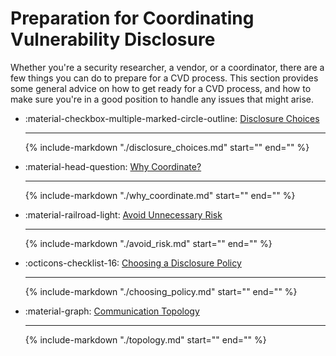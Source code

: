 # Preparation for Coordinating Vulnerability Disclosure

Whether you're a security researcher, a vendor, or a coordinator,
there are a few things you can do to prepare for a CVD process.
This section provides some general advice on how to get ready for a CVD process,
and how to make sure you're in a good position to handle any issues that might arise.

<div class="grid cards" markdown>

- :material-checkbox-multiple-marked-circle-outline: [Disclosure Choices](disclosure_choices.md)

    ---
    {% include-markdown "./disclosure_choices.md" start="<!--start-->" end="<!--end-->" %}

- :material-head-question: [Why Coordinate?](why_coordinate.md)

    ---
    {% include-markdown "./why_coordinate.md" start="<!--start-->" end="<!--end-->" %}

- :material-railroad-light: [Avoid Unnecessary Risk](avoid_risk.md)

    ---
    {% include-markdown "./avoid_risk.md" start="<!--start-->" end="<!--end-->" %}

- :octicons-checklist-16: [Choosing a Disclosure Policy](choosing_policy.md)

    ---
    {% include-markdown "./choosing_policy.md" start="<!--start-->" end="<!--end-->" %}

- :material-graph: [Communication Topology](topology.md)

    ---
    {% include-markdown "./topology.md" start="<!--start-->" end="<!--end-->" %}

</div>

